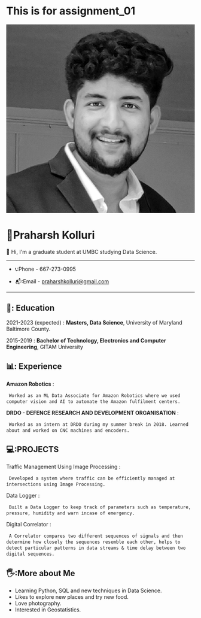 # This is for assignment_01
![](/assignment_01/Headshot_resume-03.jpeg)

:man:Praharsh Kolluri
============
:wave: Hi, I'm a graduate student at UMBC studying Data Science. 
-------------------     ----------------------------

- 📞:Phone - 667-273-0995

- 📬:Email - praharshkolluri@gmail.com

-------------------     ----------------------------
📖:
Education
---------

2021-2023 (expected)
:   **Masters, Data Science**, University of Maryland Baltimore County.


2015-2019
:   **Bachelor of Technology, Electronics and Computer Engineering**, GITAM University
   

 
📊:
Experience
----------

**Amazon Robotics**
:  

     Worked as an ML Data Associate for Amazon Robotics where we used computer vision and AI to automate the Amazon fulfilment centers.
   


**DRDO - DEFENCE RESEARCH AND DEVELOPMENT ORGANISATION**
:

     Worked as an intern at DRDO during my summer break in 2018. Learned about and worked on CNC machines and encoders. 



💻:PROJECTS
--------------------

Traffic Management Using Image Processing
:   

     Developed a system where traffic can be efficiently managed at intersections using Image Processing.

    
Data Logger
:

     Built a Data Logger to keep track of parameters such as temperature, pressure, humidity and warn incase of emergency. 

Digital Correlator
:   

     A Correlator compares two different sequences of signals and then determine how closely the sequences resemble each other, helps to detect particular patterns in data streams & time delay between two digital sequences.

🖐️:More about Me
----------------------------------------
* Learning Python, SQL and new techniques in Data Science.
* Likes to explore new places and try new food.
* Love photography.
* Interested in Geostatistics.
